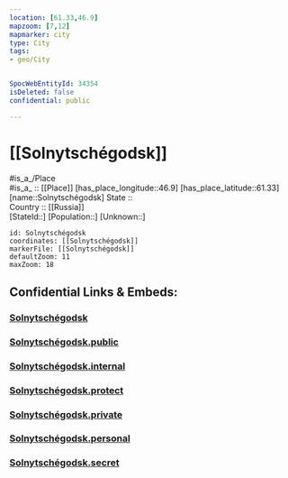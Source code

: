 ```yaml
---
location: [61.33,46.9] 
mapzoom: [7,12] 
mapmarker: city 
type: City
tags:
- geo/City


SpocWebEntityId: 34354
isDeleted: false
confidential: public

---
```


# [[Solnytschégodsk]] 

#is_a_/Place  
#is_a_ :: [[Place]] 
[has_place_longitude::46.9] 
[has_place_latitude::61.33] 
[name::Solnytschégodsk] 
State ::  
Country :: [[Russia]]  
[StateId::] 
[Population::] 
[Unknown::] 


```leaflet
id: Solnytschégodsk
coordinates: [[Solnytschégodsk]] 
markerFile: [[Solnytschégodsk]] 
defaultZoom: 11 
maxZoom: 18
```


## Confidential Links & Embeds: 

### [Solnytschégodsk](/_Standards/Earth/Continent/Europe/Europe~East/Russia/Russia~NorthWest/Arkhangelsk_Oblast/City/Solnytschégodsk.md) 

### [Solnytschégodsk.public](/_public/Earth/Continent/Europe/Europe~East/Russia/Russia~NorthWest/Arkhangelsk_Oblast/City/Solnytschégodsk.public.md) 

### [Solnytschégodsk.internal](/_internal/Earth/Continent/Europe/Europe~East/Russia/Russia~NorthWest/Arkhangelsk_Oblast/City/Solnytschégodsk.internal.md) 

### [Solnytschégodsk.protect](/_protect/Earth/Continent/Europe/Europe~East/Russia/Russia~NorthWest/Arkhangelsk_Oblast/City/Solnytschégodsk.protect.md) 

### [Solnytschégodsk.private](/_private/Earth/Continent/Europe/Europe~East/Russia/Russia~NorthWest/Arkhangelsk_Oblast/City/Solnytschégodsk.private.md) 

### [Solnytschégodsk.personal](/_personal/Earth/Continent/Europe/Europe~East/Russia/Russia~NorthWest/Arkhangelsk_Oblast/City/Solnytschégodsk.personal.md) 

### [Solnytschégodsk.secret](/_secret/Earth/Continent/Europe/Europe~East/Russia/Russia~NorthWest/Arkhangelsk_Oblast/City/Solnytschégodsk.secret.md)

